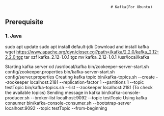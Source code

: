                                                     # Kafka(For Ubuntu)

## Prerequisite
### 1. Java
sudo apt update
sudo apt install default-jdk
Download and install kafka                
wget https://www.apache.org/dyn/closer.cgi?path=/kafka/2.2.0/kafka_2.12-2.2.0.tgz 
tar xzf kafka_2.12-1.0.1.tgz
mv kafka_2.12-1.0.1 /usr/local/kafka

Starting kafka server
cd /usr/local/kafka
bin/zookeeper-server-start.sh config/zookeeper.properties
bin/kafka-server-start.sh config/server.properties
Creating kafka topic
bin/kafka-topics.sh --create --zookeeper localhost:2181 --replication-factor 1 --partitions 1 --topic testTopic
bin/kafka-topics.sh --list --zookeeper localhost:2181 (To check the available topics)
Sending message in kafka
bin/kafka-console-producer.sh --broker-list localhost:9092 --topic testTopic
Using kafka consumer
bin/kafka-console-consumer.sh --bootstrap-server localhost:9092 --topic testTopic --from-beginning

